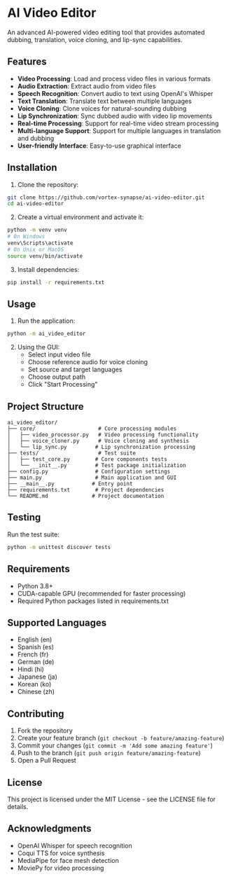 # AI Video Editor

An advanced AI-powered video editing tool that provides automated dubbing, translation, voice cloning, and lip-sync capabilities.

## Features

- **Video Processing**: Load and process video files in various formats
- **Audio Extraction**: Extract audio from video files
- **Speech Recognition**: Convert audio to text using OpenAI's Whisper
- **Text Translation**: Translate text between multiple languages
- **Voice Cloning**: Clone voices for natural-sounding dubbing
- **Lip Synchronization**: Sync dubbed audio with video lip movements
- **Real-time Processing**: Support for real-time video stream processing
- **Multi-language Support**: Support for multiple languages in translation and dubbing
- **User-friendly Interface**: Easy-to-use graphical interface

## Installation

1. Clone the repository:
```bash
git clone https://github.com/vortex-synapse/ai-video-editor.git
cd ai-video-editor
```

2. Create a virtual environment and activate it:
```bash
python -m venv venv
# On Windows
venv\Scripts\activate
# On Unix or MacOS
source venv/bin/activate
```

3. Install dependencies:
```bash
pip install -r requirements.txt
```

## Usage

1. Run the application:
```bash
python -m ai_video_editor
```

2. Using the GUI:
   - Select input video file
   - Choose reference audio for voice cloning
   - Set source and target languages
   - Choose output path
   - Click "Start Processing"

## Project Structure

```
ai_video_editor/
├── core/                    # Core processing modules
│   ├── video_processor.py   # Video processing functionality
│   ├── voice_cloner.py      # Voice cloning and synthesis
│   └── lip_sync.py         # Lip synchronization processing
├── tests/                   # Test suite
│   ├── test_core.py        # Core components tests
│   └── __init__.py         # Test package initialization
├── config.py               # Configuration settings
├── main.py                 # Main application and GUI
├── __main__.py            # Entry point
├── requirements.txt        # Project dependencies
└── README.md              # Project documentation
```

## Testing

Run the test suite:
```bash
python -m unittest discover tests
```

## Requirements


- Python 3.8+
- CUDA-capable GPU (recommended for faster processing)
- Required Python packages listed in requirements.txt

## Supported Languages

- English (en)
- Spanish (es)
- French (fr)
- German (de)
- Hindi (hi)
- Japanese (ja)
- Korean (ko)
- Chinese (zh)

## Contributing

1. Fork the repository
2. Create your feature branch (`git checkout -b feature/amazing-feature`)
3. Commit your changes (`git commit -m 'Add some amazing feature'`)
4. Push to the branch (`git push origin feature/amazing-feature`)
5. Open a Pull Request

## License

This project is licensed under the MIT License - see the LICENSE file for details.

## Acknowledgments

- OpenAI Whisper for speech recognition
- Coqui TTS for voice synthesis
- MediaPipe for face mesh detection
- MoviePy for video processing
